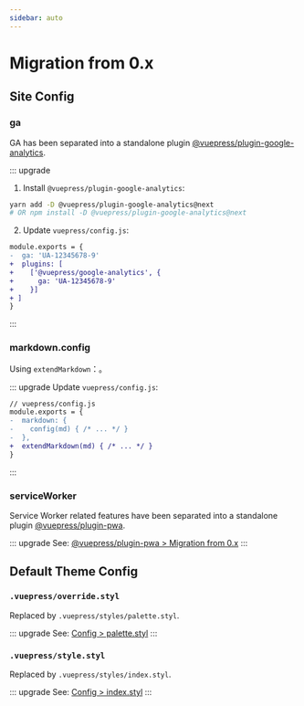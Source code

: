 ```yaml
---
sidebar: auto
---
```


# Migration from 0.x

## Site Config

### ga <Badge text="replaced"/>

GA has been separated into a standalone plugin [@vuepress/plugin-google-analytics](../plugin/official/plugin-google-analytics.md).

::: upgrade

1. Install `@vuepress/plugin-google-analytics`:

```bash
yarn add -D @vuepress/plugin-google-analytics@next
# OR npm install -D @vuepress/plugin-google-analytics@next
```

2. Update `vuepress/config.js`:

```diff
module.exports = {
-  ga: 'UA-12345678-9'
+  plugins: [
+    ['@vuepress/google-analytics', {
+      ga: 'UA-12345678-9'
+    }]
+ ]
}
```

:::

### markdown.config <Badge text="renamed"/>

Using `extendMarkdown`：。

::: upgrade
Update `vuepress/config.js`:

```diff
// vuepress/config.js
module.exports = {
-  markdown: {
-    config(md) { /* ... */ }
-  },
+  extendMarkdown(md) { /* ... */ }
}
```

:::

### serviceWorker <Badge text="replaced"/>

Service Worker related features have been separated into a standalone plugin [@vuepress/plugin-pwa](../plugin/official/plugin-pwa.md).

::: upgrade
See: [@vuepress/plugin-pwa > Migration from 0.x](../plugin/official/plugin-pwa.md#migration-from-0-x)
:::

## Default Theme Config

### `.vuepress/override.styl` <Badge text="replaced"/>

Replaced by `.vuepress/styles/palette.styl`.

::: upgrade
See: [Config > palette.styl](../config/README.md#palette-styl)
:::

### `.vuepress/style.styl` <Badge text="replaced"/>

Replaced by `.vuepress/styles/index.styl`.

::: upgrade
See: [Config > index.styl](../config/README.md#index-styl)
:::
